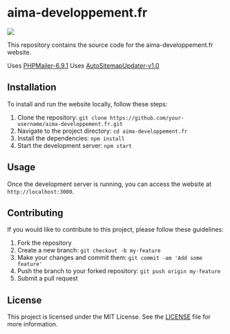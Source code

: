 # aima-developpement.fr

<a href="https://skillicons.dev"><img src="https://skillicons.dev/icons?i=html,css,php,js,svg,git,figma,vscode"/></a>

This repository contains the source code for the aima-developpement.fr website.

Uses [PHPMailer-6.9.1](https://github.com/PHPMailer/PHPMailer)
Uses [AutoSitemapUpdater-v1.0](https://github.com/YoruKiwi/AutoSitemapUpdater)

## Installation

To install and run the website locally, follow these steps:

1. Clone the repository: `git clone https://github.com/your-username/aima-developpement.fr.git`
2. Navigate to the project directory: `cd aima-developpement.fr`
3. Install the dependencies: `npm install`
4. Start the development server: `npm start`

## Usage

Once the development server is running, you can access the website at `http://localhost:3000`. 

## Contributing

If you would like to contribute to this project, please follow these guidelines:

1. Fork the repository
2. Create a new branch: `git checkout -b my-feature`
3. Make your changes and commit them: `git commit -am 'Add some feature'`
4. Push the branch to your forked repository: `git push origin my-feature`
5. Submit a pull request

## License

This project is licensed under the MIT License. See the [LICENSE](LICENSE) file for more information.
